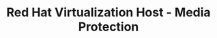 ---
permalink: /product-documents/rhvh/nist-800-53/mp/
layout: control_family
title: Red Hat Virtualization Host - Media Protection
category: Product Documents
lead: |
  Control responses for NIST 800-53 rev4.
subnav:
  data: components.rhvh.satisfies
  href: ['#%', control_key]
  text: control_key
product_info:
  name: Red Hat Virtualization Host
  opencontrol_component: rhvh
  control_family_shorthand: MP
---